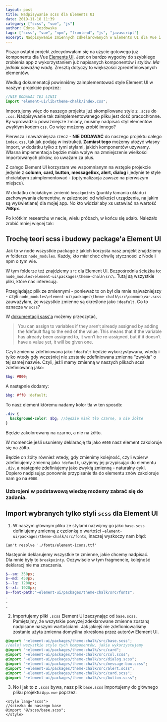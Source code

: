 ```yaml
---
layout: post
title: Nadpisywanie scss dla Elements UI
date: 2019-11-18 11:39
category: ["scss", "vue", "js"]
author: Edyta Jozdowska
tags: ["scss", "vue", "npm", "frontend", "js", "javascript"]
excerpt: Nadpisywanie zmiennych zdkelarowanych w Elements UI dla Vue i import styli tylko pojedynczych komponentów.
---
```


Pisząc ostatni projekt zdecydowałam się na użycie gotowego już komponentu dla Vue [Elements UI](https://element.eleme.io/#/en-US).
Jest on bardzo wygodny do szybkiego zrobienia app z wykorzystaniem już napisanych komponentów i stylów. _Ma jednak poważną wadę_. Zresztą dotyczy to większości zpredefiniowanych elementów.

Według dokumenatcji powinniśmy zaimplementować style Element UI w naszym projekcie poprzez:

```js
//NIE DODAWAJ TEJ LINII
import "element-ui/lib/theme-chalk/index.css";
```

Importujemy więc do naszego projektu już skompilowane style z `.scss` do `.css`. Nadpisywanie tak zaimplementowanego pliku jest dość pracochłonne. By wprowadzić poważniejsze zmiany, musimy nadpisać styl elementów zwykłym kodem `css`.
Co więc możemy zrobić innego?

Pierwsza i naważniejsza rzecz - **NIE DODAWAĆ** do naszego projektu całego `index.css`, tak jak podają w instrukcji. **Zamiast tego** możemy ułożyć własny import, w dodatku tylko z tymi stylami, jakich komponentów używamy. Własna implementacja będzie miała wpływ na zmniejszenie wielkości importowanych plików, co uważam za plus.

Z całego Element UI korzystam we wspomnianym na wstępie projekcie jedynie z **column, card, button, messageBox, alert, dialog** i jedynie te style chciałabym zaimplementować - (optymalizacja zawsze na pierwszym miejscu).

W dodatku chciałabym zmienić `breakpoints` (punkty łamania układu i zachowywania elementów, w zależności od wielkości urządzenia, na jakim są wyświetlane) dla mojej app. No kto widział aby xs ustawiać na wartość **768px**.

Po krótkim researchu w necie, wielu próbach, w końcu się udało. Należało zrobić mniej więcej tak:

## Trochę teori scss i budowy package'a Element UI

Jak to w node wszystkie package z jakich korzysta nasz projekt znajdziemy w folderze `node_modules`. Każdy, kto miał choć chwilę styczności z Node i npm o tym wie.

W tym folderze też znajdziemy `src` dla Element UI. Bezpośrednia ścieżka to: `node_modules\element-ui\packages\theme-chalk\src\`. Tutaj są wszystkie pliki, które nas interesują.

Przeglądając plik ze zmiennymi - ponieważ to on był dla mnie najważniejszy - czyli `node_modules\element-ui\packages\theme-chalk\src\common\var.scss` zauważyłam, że wszystkie zmienne są określone jako `!deafult`. Co to oznacza w `scss`?

W [dokumentacji sass'a](https://sass-lang.com/documentation#variable_defaults_) możemy przeczytać,

> You can assign to variables if they aren’t already assigned by adding the !default flag to the end of the value. This means that if the variable has already been assigned to, it won’t be re-assigned, but if it doesn’t have a value yet, it will be given one.

Czyli zmienna zdefiniowana jako `!deafult` będzie wykorzystywana, wtedy i tylko wtedy gdy wcześniej nie zostanie zdefiniowana zmienna "zwykła" o tej samej nazwie.
Czyli, jeżli mamy zmienną w naszych plikach scss zdefiniowaną jako:

```scss
$bg: #000;
```

A następnie dodamy:

```scss
$bg: #ff0 !default;
```

To nasz element któremu nadamy kolor tła w ten sposób:

```scss
.div {
  background-color: $bg; //będzie miał tło czarne, a nie żółte
}
```

Będzie zakolorowany na czarno, a nie na żółto.

W momencie jeśli usuniemy deklarację tła jako `#000` nasz element zakoloruje się na żółto.

Będzie on żółty również wtedy, gdy zmienimy kolejność, czyli wpierw zdefiniujemy zmienną jako `!default`, użyjemy jej przypisując do elementu `.div`, a następnie zdefiniujemy jako zwykłą zmienną - naturalny cykl. Dopiero nadpisując ponownie przypisanie tła do elementu znów zakoloruje nam go na `#000`.

### Uzbrojeni w podstawową wiedzę możemy zabrać się do zadania.

## Import wybranych tylko styli `scss` dla Element UI

1. W naszym głównym pliku ze stylami nazwijmy go jako `base.scss` definiujemy zmienną z czcionką o wartości `~element-ui/packages/theme-chalk/src/fonts`, inaczej wyskoczy nam błąd:

```
Can't resolve './fonts/element-icons.ttf'
```

Następnie deklarujemy wszystkie te zmienne, jakie chcemy nadpisać.  
Dla mnie były to `breakpointy`. Oczywiście w tym fragmencie, kolejność deklaracj nie ma znaczenia.

```scss
$--sm: 350px;
$--md: 450px;
$--lg: 1200px;
$--xl: 1920px;
$--font-path:"~element-ui/packages/theme-chalk/src/fonts";
.
.
.
```

2. Importujemy pliki `.scss` Element UI zaczynając od `base.scss`. Pamiętajmy, że wszytskie powyżej zdeklarowane zmienne zostaną nadpisane naszymi wartościami. Jak jakiejś nie zdefioniowaliśmy zostanie użyta zmienna domyślna określona przez autorów Element UI.

```scss
@import "~element-ui/packages/theme-chalk/src/base.scss";
//dalej wszystkie style tych komponentów, jakie wykorzystujemy
@import "~element-ui/packages/theme-chalk/src/card";
@import "~element-ui/packages/theme-chalk/src/col.scss";
@import "~element-ui/packages/theme-chalk/src/dialog.scss";
@import "~element-ui/packages/theme-chalk/src/message-box.scss";
@import "~element-ui/packages/theme-chalk/src/alert.scss";
@import "~element-ui/packages/theme-chalk/src/card.scss";
@import "~element-ui/packages/theme-chalk/src/button.scss";
```

3. No i jak to z `.scss` bywa, nasz plik `base.scss` importujemy do głównego pliku projektu `App.vue` poprzez:

```vue
<style lang="scss">
//ścieżka do naszego base 
@import "@/scss/base.scss";
</style>
```
